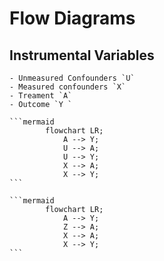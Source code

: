 # Flow Diagrams

## Instrumental Variables

    - Unmeasured Confounders `U`
    - Measured confounders `X`
    - Treament `A`
    - Outcome `Y `

    ```mermaid
            flowchart LR;
                A --> Y;
                U --> A;
                U --> Y;
                X --> A;
                X --> Y;
    ```

    ```mermaid
            flowchart LR;
                A --> Y;
                Z --> A;
                X --> A;
                X --> Y;
    ```
